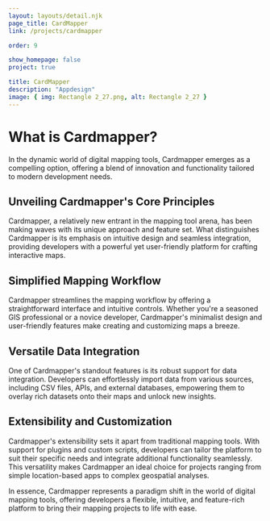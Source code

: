 ```yaml
---
layout: layouts/detail.njk
page_title: CardMapper
link: /projects/cardmapper

order: 9

show_homepage: false
project: true

title: CardMapper
description: "Appdesign"
image: { img: Rectangle 2_27.png, alt: Rectangle 2_27 }
---
```


# What is Cardmapper?

In the dynamic world of digital mapping tools, Cardmapper emerges as a compelling option, offering a blend of innovation and functionality tailored to modern development needs.

## Unveiling Cardmapper's Core Principles

Cardmapper, a relatively new entrant in the mapping tool arena, has been making waves with its unique approach and feature set. What distinguishes Cardmapper is its emphasis on intuitive design and seamless integration, providing developers with a powerful yet user-friendly platform for crafting interactive maps.

## Simplified Mapping Workflow

Cardmapper streamlines the mapping workflow by offering a straightforward interface and intuitive controls. Whether you're a seasoned GIS professional or a novice developer, Cardmapper's minimalist design and user-friendly features make creating and customizing maps a breeze.

## Versatile Data Integration

One of Cardmapper's standout features is its robust support for data integration. Developers can effortlessly import data from various sources, including CSV files, APIs, and external databases, empowering them to overlay rich datasets onto their maps and unlock new insights.

## Extensibility and Customization

Cardmapper's extensibility sets it apart from traditional mapping tools. With support for plugins and custom scripts, developers can tailor the platform to suit their specific needs and integrate additional functionality seamlessly. This versatility makes Cardmapper an ideal choice for projects ranging from simple location-based apps to complex geospatial analyses.

In essence, Cardmapper represents a paradigm shift in the world of digital mapping tools, offering developers a flexible, intuitive, and feature-rich platform to bring their mapping projects to life with ease.

